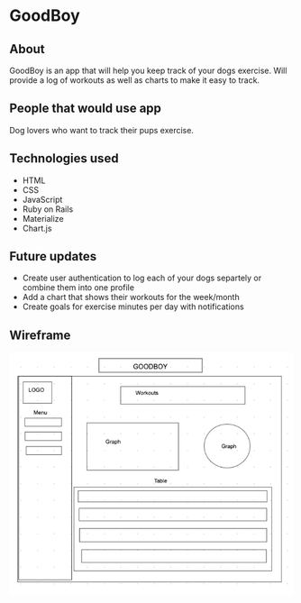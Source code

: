 # GoodBoy

## About

GoodBoy is an app that will help you keep track of your dogs exercise. Will provide a log of workouts as well as charts to make it easy to track. 

## People that would use app

Dog lovers who want to track their pups exercise.

## Technologies used

- HTML
- CSS
- JavaScript
- Ruby on Rails
- Materialize
- Chart.js

## Future updates

- Create user authentication to log each of your dogs separtely or combine them into one profile
- Add a chart that shows their workouts for the week/month
- Create goals for exercise minutes per day with notifications 

## Wireframe

![Wireframe](Goodboy_wireframe.png)
